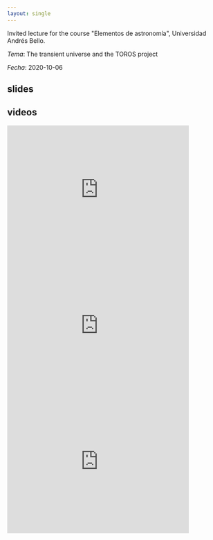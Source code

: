 ```yaml
---
layout: single
---
```


Invited lecture for the course "Elementos de astronomía", Universidad
Andrés Bello.

*Tema*: The transient universe and the TOROS project

*Fecha*: 2020-10-06


## slides

<script async class="speakerdeck-embed" data-id="66f40293784646c9809621adb1b8b22a" data-ratio="1.33159947984395" src="//speakerdeck.com/assets/embed.js"></script>


## videos

<iframe width="420" height="315" src="https://www.youtube.com/embed/3gUAzAz4rRo" frameborder="0" allowfullscreen></iframe>

<iframe width="420" height="315" src="https://www.youtube.com/embed/83lVEGQMUeE" frameborder="0" allowfullscreen></iframe>

<iframe width="420" height="315" src="https://www.youtube.com/embed/B5YSzk9GaVQ" frameborder="0" allowfullscreen></iframe>

